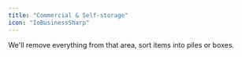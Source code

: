 ```yaml
---
title: "Commercial & Self-storage"
icon: "IoBusinessSharp"
---
```


We'll remove everything from that area, sort items into piles or boxes.
